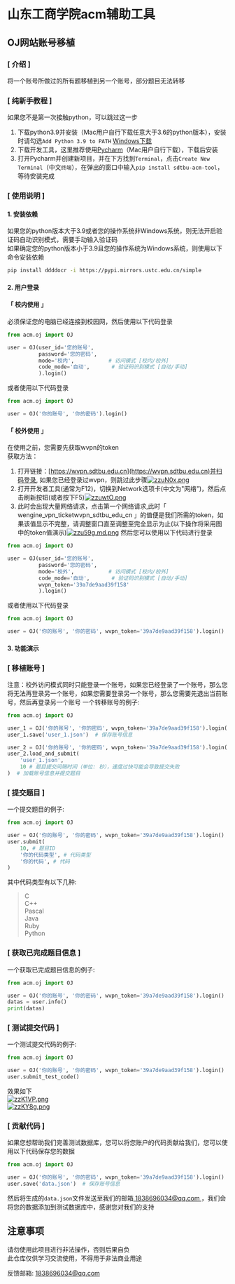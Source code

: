 # 山东工商学院acm辅助工具

## OJ网站账号移植

### **[ 介绍 ]** 
将一个账号所做过的所有题移植到另一个账号，部分题目无法转移  

### **[ 纯新手教程 ]**
如果您不是第一次接触python，可以跳过这一步  
1. 下载python3.9并安装（Mac用户自行下载任意大于3.6的python版本），安装时请勾选`Add Python 3.9 to PATH` [Windows下载](https://www.python.org/ftp/python/3.9.13/python-3.9.13-amd64.exe)
2. 下载开发工具，这里推荐使用[Pycharm](https://www.jetbrains.com/pycharm/download/#section=windows)（Mac用户自行下载），下载后安装
3. 打开Pycharm并创建新项目，并在下方找到`Terminal`，点击`Create New Terminal`（中文`终端`），在弹出的窗口中输入`pip install sdtbu-acm-tool`，等待安装完成


### **[ 使用说明 ]** 
#### 1. 安装依赖
如果您的python版本大于3.9或者您的操作系统非Windows系统，则无法开启验证码自动识别模式，需要手动输入验证码  
如果确定您的python版本小于3.9且您的操作系统为Windows系统，则使用以下命令安装依赖
```bash
pip install ddddocr -i https://pypi.mirrors.ustc.edu.cn/simple
```
#### 2. 用户登录

#### **「 校内使用 」** 
必须保证您的电脑已经连接到校园网，然后使用以下代码登录
```python
from acm.oj import OJ

user = OJ(user_id='您的账号', 
          password='您的密码',
          mode='校内',           # 访问模式 [校内/校外]
          code_mode='自动',       # 验证码识别模式 [自动/手动]
          ).login()
```
或者使用以下代码登录
```python
from acm.oj import OJ

user = OJ('你的账号', '你的密码').login()
```
#### **「 校外使用 」**
在使用之前，您需要先获取wvpn的token  
获取方法：  
1. 打开链接：[https://wvpn.sdtbu.edu.cn](https://wvpn.sdtbu.edu.cn)并扫码登录, 如果您已经登录过wvpn，则跳过此步骤[![zzuN0x.png](https://s1.ax1x.com/2022/12/27/zzuN0x.png)](https://imgse.com/i/zzuN0x)
2. 打开开发者工具(通常为F12)，切换到Network选项卡(中文为"网络")，然后点击刷新按钮(或者按下F5)[![zzuwtO.png](https://s1.ax1x.com/2022/12/27/zzuwtO.png)](https://imgse.com/i/zzuwtO)
3. 此时会出现大量网络请求，点击第一个网络请求,此时「 wengine_vpn_ticketwvpn_sdtbu_edu_cn 」的值便是我们所需的token，如果该值显示不完整，请调整窗口直至调整至完全显示为止(以下操作将采用图中的token值演示)[![zzu59g.md.png](https://s1.ax1x.com/2022/12/27/zzu59g.md.png)](https://imgse.com/i/zzu59g)
然后您可以使用以下代码进行登录
```python
from acm.oj import OJ

user = OJ(user_id='您的账号', 
          password='您的密码',
          mode='校外',           # 访问模式 [校内/校外]
          code_mode='自动',       # 验证码识别模式 [自动/手动]
          wvpn_token='39a7de9aad39f158'
          ).login()
```
或者使用以下代码登录
```python
from acm.oj import OJ

user = OJ('你的账号', '你的密码', wvpn_token='39a7de9aad39f158').login()
```
#### 3. 功能演示
### **[ 移植账号 ]**
注意：校外访问模式同时只能登录一个账号，如果您已经登录了一个账号，那么您将无法再登录另一个账号，如果您需要登录另一个账号，那么您需要先退出当前账号，然后再登录另一个账号
一个转移账号的例子:
```python
from acm.oj import OJ

user_1 = OJ('你的账号', '你的密码', wvpn_token='39a7de9aad39f158').login()
user_1.save('user_1.json')  # 保存账号信息

user_2 = OJ('你的账号', '你的密码', wvpn_token='39a7de9aad39f158').login()
user_2.load_and_submit(
    'user_1.json', 
    10 # 题目提交间隔时间（单位: 秒），速度过快可能会导致提交失败
)  # 加载账号信息并提交题目
```

### **[ 提交题目 ]**
一个提交题目的例子:

```python
from acm.oj import OJ

user = OJ('你的账号', '你的密码', wvpn_token='39a7de9aad39f158').login()
user.submit(
    10, # 题目ID
    '你的代码类型', # 代码类型
    '你的代码', # 代码
)
```
其中代码类型有以下几种:
> C  
> C++  
> Pascal  
> Java  
> Ruby  
> Python  

### **[ 获取已完成题目信息 ]**
一个获取已完成题目信息的例子:

```python
from acm.oj import OJ

user = OJ('你的账号', '你的密码', wvpn_token='39a7de9aad39f158').login()
datas = user.info()
print(datas)
```

### **[ 测试提交代码 ]**
一个测试提交代码的例子:

```python
from acm.oj import OJ

user = OJ('你的账号', '你的密码', wvpn_token='39a7de9aad39f158').login()
user.submit_test_code()
```
效果如下  
[![zzK1VP.png](https://s1.ax1x.com/2022/12/27/zzK1VP.png)](https://imgse.com/i/zzK1VP)  
[![zzKY8g.png](https://s1.ax1x.com/2022/12/27/zzKY8g.png)](https://imgse.com/i/zzKY8g)  

### **[ 贡献代码 ]**
如果您想帮助我们完善测试数据库，您可以将您账户的代码贡献给我们，您可以使用以下代码保存您的数据
```python
from acm.oj import OJ

user = OJ('你的账号', '你的密码', wvpn_token='39a7de9aad39f158').login()
user.save('data.json')  # 保存账号信息
```
然后将生成的`data.json`文件发送至我们的邮箱[ 1838696034@qq.com ](mailto:1838696034@qq.com)，我们会将您的数据添加到测试数据库中，感谢您对我们的支持

## 注意事项
请勿使用此项目进行非法操作，否则后果自负  
此仓库仅供学习交流使用，不得用于非法商业用途  

反馈邮箱:  [ 1838696034@qq.com ](mailto:1838696034@qq.com)
